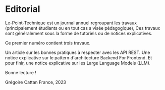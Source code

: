 # Editorial

Le-Point-Technique est un journal annuel regroupant les travaux (principalement étudiants ou en tout cas a visée pédagogique),
Ces travaux sont généralement sous la forme de tutoriels ou de notices explicatives.

Ce premier numéro contient trois travaux.

Un article sur les bonnes pratiques à respecter avec les API REST.
Une notice explicative sur le pattern d'architecture Backend For Frontend.
Et pour finir, une notice explicative sur les Large Language Models (LLM).

Bonne lecture !

Grégoire Cattan
France, 2023